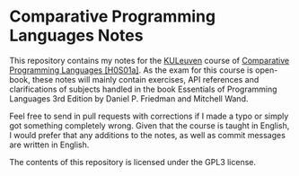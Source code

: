 # Comparative Programming Languages Notes

This repository contains my notes for the [KULeuven](http://www.kuleuven.be) course of [Comparative Programming Languages [H0S01a]](https://onderwijsaanbod.kuleuven.be/syllabi/e/H0S01AE.htm). As the exam for this course is open-book, these notes will mainly contain exercises, API references and clarifications of subjects handled in the book Essentials of Programming Languages 3rd Edition by Daniel P. Friedman and Mitchell Wand.

Feel free to send in pull requests with corrections if I made a typo or simply got something completely wrong. Given that the course is taught in English, I would prefer that any additions to the notes, as well as commit messages are written in English.

The contents of this repository is licensed under the GPL3 license.